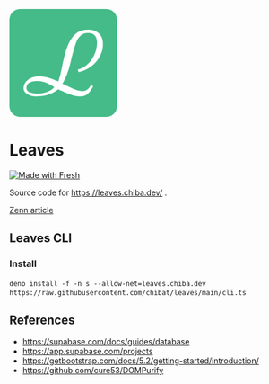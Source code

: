 ![logo](static/assets/img/icon-192x192.png)

# Leaves

[![Made with Fresh](https://fresh.deno.dev/fresh-badge.svg)](https://fresh.deno.dev)

Source code for https://leaves.chiba.dev/ .

[Zenn article](https://zenn.dev/chiba/articles/md-sns-deno-fresh)

## Leaves CLI

### Install

```
deno install -f -n s --allow-net=leaves.chiba.dev https://raw.githubusercontent.com/chibat/leaves/main/cli.ts
```

## References

- https://supabase.com/docs/guides/database
- https://app.supabase.com/projects
- https://getbootstrap.com/docs/5.2/getting-started/introduction/
- https://github.com/cure53/DOMPurify

